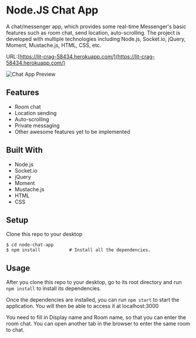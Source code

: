 Node.JS Chat App
================

A chat/messenger app, which provides some real-time Messenger's basic features such as room chat, send location, auto-scrolling. The project is developed with multiple technologies including Node.js, Socket.io, jQuery, Moment, Mustache.js, HTML, CSS, etc.


URL:[https://lit-crag-58434.herokuapp.com/](https://lit-crag-58434.herokuapp.com/)

![Chat App Preview](node-chat-app.png)

Features
--------

- Room chat
- Location sending
- Auto-scrolling
- Private messaging
- Other awesome features yet to be implemented

Built With
----------

* Node.js 
* Socket.io
* jQuery
* Moment
* Mustache.js
* HTML
* CSS

Setup
-----

Clone this repo to your desktop

```
$ cd node-chat-app
$ npm install 			# Install all the dependencies.
```

Usage
-----

After you clone this repo to your desktop, go to its root directory and run `npm install` to install its dependencies.

Once the dependencies are installed, you can run  `npm start` to start the application. You will then be able to access it at localhost:3000

You need to fill in Display name and Room name, so that you can enter the room chat. You can open another tab in the browser to enter the same room to chat.
